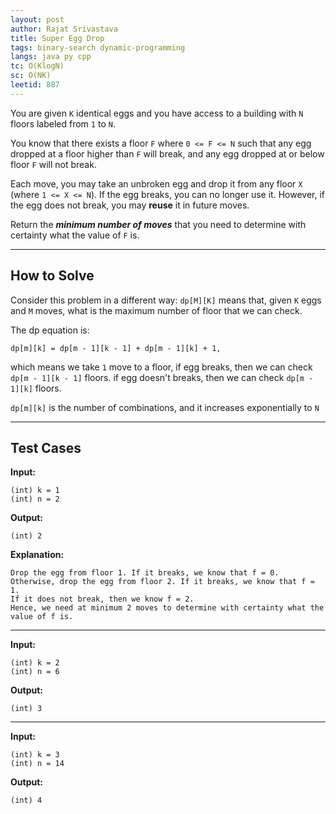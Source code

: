 ```yaml
---
layout: post
author: Rajat Srivastava
title: Super Egg Drop
tags: binary-search dynamic-programming
langs: java py cpp
tc: O(KlogN)
sc: O(NK)
leetid: 887
---
```


You are given `K` identical eggs and you have access to a building with `N` floors labeled from `1` to `N`.

You know that there exists a floor `F` where `0 <= F <= N` such that any egg dropped at a floor higher than `F` will break, 
and any egg dropped at or below floor `F` will not break.

Each move, 
you may take an unbroken egg and drop it from any floor `X` (where `1 <= X <= N`). 
If the egg breaks, you can no longer use it. 
However, if the egg does not break, you may **reuse** it in future moves.

Return the **_minimum number of moves_** that you need to determine with certainty what the value of `F` is.

---

## How to Solve

Consider this problem in a different way:
`dp[M][K]` means that, given `K` eggs and `M` moves,
what is the maximum number of floor that we can check.

The dp equation is:
```
dp[m][k] = dp[m - 1][k - 1] + dp[m - 1][k] + 1,
```

which means we take `1` move to a floor,
if egg breaks, then we can check `dp[m - 1][k - 1]` floors.
if egg doesn't breaks, then we can check `dp[m - 1][k]` floors.

`dp[m][k]` is the number of combinations, and it increases exponentially to `N`

---

## Test Cases

**Input:** 
```
(int) k = 1
(int) n = 2
```

**Output:** 
```
(int) 2
```

**Explanation:**
```
Drop the egg from floor 1. If it breaks, we know that f = 0.
Otherwise, drop the egg from floor 2. If it breaks, we know that f = 1.
If it does not break, then we know f = 2.
Hence, we need at minimum 2 moves to determine with certainty what the value of f is.
```

---

**Input:** 
```
(int) k = 2
(int) n = 6
```

**Output:** 
```
(int) 3
```

---

**Input:**
```
(int) k = 3
(int) n = 14
```

**Output:**
```
(int) 4
```
